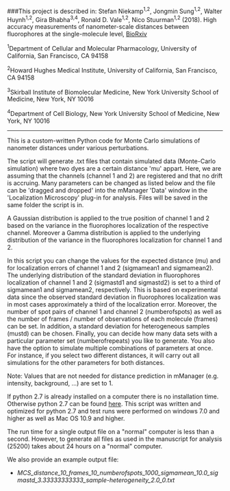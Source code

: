 ###This project is described in: Stefan Niekamp<sup>1,2</sup>, Jongmin Sung<sup>1,2</sup>, Walter Huynh<sup>1,2</sup>, Gira Bhabha<sup>3,4</sup>, Ronald D. Vale<sup>1,2</sup>, Nico Stuurman<sup>1,2</sup> (2018). High accuracy measurements of nanometer-scale distances between fluorophores at the single-molecule level, [BioRxiv](https://doi.org/10.1101/234740)

<sup>1</sup>Department of Cellular and Molecular Pharmacology, University of California, San Francisco, CA 94158

<sup>2</sup>Howard Hughes Medical Institute, University of California, San Francisco, CA 94158

<sup>3</sup>Skirball Institute of Biomolecular Medicine, New York University School of Medicine, New York, NY 10016

<sup>4</sup>Department of Cell Biology, New York University School of Medicine, New York, NY 10016-----------------This is a custom-written Python code for Monte Carlo simulations of nanometer distances under various perturbations.The script will generate .txt files that contain simulated data (Monte-Carlo simulation) where two dyes are a certain distance 'mu' appart. Here, we are assuming that the channels (channel 1 and 2) are registered and that no drift is accruing. Many parameters can be changed as listed below and the file can be 'dragged and dropped' into the mManager 'Data' window in the 'Localization Microscopy' plug-in for analysis. Files will be saved in the same folder the script is in.A Gaussian distribution is applied to the true position of channel 1 and 2 based on the variance in the fluorophores localization of the respective channel. Moreover a Gamma distribution is applied to the underlying distribution of the variance in the fluorophores localization for channel 1 and 2.In this script you can change the values for the expected distance (mu) and for localization errors of channel 1 and 2 (sigmamean1 and sigmamean2). The underlying distribution of the standard deviation in fluorophores localization of channel 1 and 2 (sigmastd1 and sigmastd2) is set to a third of sigmamean1 and sigmamean2, respectively. This is based on experimental data since the observed standard deviation in fluorophores localization was in most cases approximately a third of the localization error. Moreover, the number of spot pairs of channel 1 and channel 2 (numberofspots) as well as the number of frames / number of observations of each molecule (frames) can be set. In addition, a standard deviation for heterogeneous samples (mustd) can be chosen. Finally, you can decide how many data sets with a particular parameter set (numberofrepeats) you like to generate. You also have the option to simulate multiple combinations of parameters at once. For instance, if you select two different distances, it will carry out all simulations for the other parameters for both distances.Note: Values that are not needed for distance prediction in mManager (e.g. intensity, background, ...) are set to 1.If python 2.7 is already installed on a computer there is no installation time. Otherwise python 2.7 can be found [here](https://www.python.org/downloads/). This script was written and optimized for python 2.7 and test runs were performed on windows 7.0 and higher as well as Mac OS 10.9 and higher.

The run time for a single output file on a "normal" computer is less than a second. However, to generate all files as used in the manuscript for analysis (25200) takes about 24 hours on a "normal" computer.We also provide an example output file:

- *MCS_distance_10_frames_10_numberofspots_1000_sigmamean_10.0_sigmastd_3.33333333333_sample-heterogeneity_2.0_0.txt*